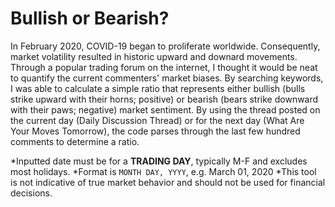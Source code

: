 # Bullish or Bearish?

In February 2020, COVID-19 began to proliferate worldwide. Consequently, market volatility resulted in historic upward and downard movements. Through a popular trading forum on the internet, I thought it would be neat to quantify the current commenters' market biases. By searching keywords, I was able to calculate a simple ratio that represents either bullish (bulls strike upward with their horns; positive) or bearish (bears strike downward with their paws; negative) market sentiment. By using the thread posted on the current day (Daily Discussion Thread) or for the next day (What Are Your Moves Tomorrow), the code parses through the last few hundred comments to determine a ratio. 

*Inputted date must be for a **TRADING DAY**, typically M-F and excludes most holidays.
*Format is `MONTH DAY, YYYY`, e.g. March 01, 2020
*This tool is not indicative of true market behavior and should not be used for financial decisions. 

